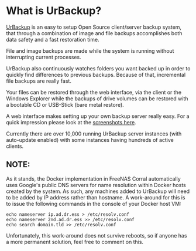 # What is UrBackup?

[UrBackup](https://www.urbackup.org/) is an easy to setup Open Source client/server backup system, that through a combination of image and file backups accomplishes both data safety and a fast restoration time.

File and image backups are made while the system is running without interrupting current processes.

UrBackup also continuously watches folders you want backed up in order to quickly find differences to previous backups. Because of that, incremental file backups are really fast.

Your files can be restored through the web interface, via the client or the Windows Explorer while the backups of drive volumes can be restored with a bootable CD or USB-Stick (bare metal restore).

A web interface makes setting up your own backup server really easy. For a quick impression please look at the [screenshots here](https://www.urbackup.org/impressions.html).

Currently there are over 10,000 running UrBackup server instances (with auto-update enabled) with some instances having hundreds of active clients.

## NOTE:
As it stands, the Docker implementation in FreeNAS Corral automatically uses Google's public DNS servers for name resolution within Docker hosts created by the system.  As such, any machines added to UrBackup will need to be added by IP address rather than hostname.  A work-around for this is to issue the following commands in the console of your Docker host VM:

~~~~ 
echo nameserver ip.ad.dr.ess > /etc/resolv.conf
echo nameserver 2nd.ad.dr.ess >> /etc/resolv.conf
echo search domain.tld >> /etc/resolv.conf
~~~~

Unfortunately, this work-around does not survive reboots, so if anyone has a more permanent solution, feel free to comment on this.
